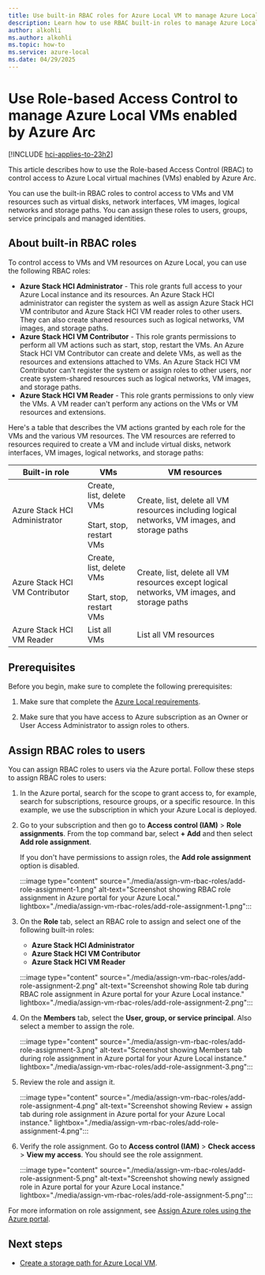 ```yaml
---
title: Use built-in RBAC roles for Azure Local VM to manage Azure Local VMs enabled by Azure Arc
description: Learn how to use RBAC built-in roles to manage Azure Local VMs enabled by Azure Arc.
author: alkohli
ms.author: alkohli
ms.topic: how-to
ms.service: azure-local
ms.date: 04/29/2025
---
```


# Use Role-based Access Control to manage Azure Local VMs enabled by Azure Arc 

[!INCLUDE [hci-applies-to-23h2](../includes/hci-applies-to-23h2.md)]

This article describes how to use the Role-based Access Control (RBAC) to control access to Azure Local virtual machines (VMs) enabled by Azure Arc.

You can use the built-in RBAC roles to control access to VMs and VM resources such as virtual disks, network interfaces, VM images, logical networks and storage paths. You can assign these roles to users, groups, service principals and managed identities.

## About built-in RBAC roles

To control access to VMs and VM resources on Azure Local, you can use the following RBAC roles:

- **Azure Stack HCI Administrator** - This role grants full access to your Azure Local instance and its resources. An Azure Stack HCI administrator can register the system as well as assign Azure Stack HCI VM contributor and Azure Stack HCI VM reader roles to other users. They can also create shared resources such as logical networks, VM images, and storage paths.
- **Azure Stack HCI VM Contributor** - This role grants permissions to perform all VM actions such as start, stop, restart the VMs. An Azure Stack HCI VM Contributor can create and delete VMs, as well as the resources and extensions attached to VMs. An Azure Stack HCI VM Contributor can't register the system or assign roles to other users, nor create system-shared resources such as logical networks, VM images, and storage paths.
- **Azure Stack HCI VM Reader** - This role grants permissions to only view the VMs. A VM reader can't perform any actions on the VMs or VM resources and extensions.

Here's a table that describes the VM actions granted by each role for the VMs and the various VM resources. The VM resources are referred to resources required to create a VM and include virtual disks, network interfaces, VM images, logical networks, and storage paths:

| Built-in role | VMs | VM resources |
|--|--|--|
| Azure Stack HCI Administrator | Create, list, delete VMs<br><br> Start, stop, restart VMs | Create, list, delete all VM resources including logical networks, VM images, and storage paths |
| Azure Stack HCI VM Contributor | Create, list, delete VMs<br><br> Start, stop, restart VMs | Create, list, delete all VM resources except logical networks, VM images, and storage paths |
| Azure Stack HCI VM Reader | List all VMs | List all VM resources |

## Prerequisites

Before you begin, make sure to complete the following prerequisites:

1. Make sure that complete the [Azure Local requirements](./azure-arc-vm-management-prerequisites.md).

1. Make sure that you have access to Azure subscription as an Owner or User Access Administrator to assign roles to others.

## Assign RBAC roles to users

You can assign RBAC roles to users via the Azure portal. Follow these steps to assign RBAC roles to users:

1. In the Azure portal, search for the scope to grant access to, for example, search for subscriptions, resource groups, or a specific resource. In this example, we use the subscription in which your Azure Local is deployed.

1. Go to your subscription and then go to **Access control (IAM)** > **Role assignments**. From the top command bar, select **+ Add** and then select **Add role assignment**.

    If you don't have permissions to assign roles, the **Add role assignment** option is disabled.

    :::image type="content" source="./media/assign-vm-rbac-roles/add-role-assignment-1.png" alt-text="Screenshot showing RBAC role assignment in Azure portal for your Azure Local." lightbox="./media/assign-vm-rbac-roles/add-role-assignment-1.png":::

1. On the **Role** tab, select an RBAC role to assign and select one of the following built-in roles:

    - **Azure Stack HCI Administrator**
    - **Azure Stack HCI VM Contributor**
    - **Azure Stack HCI VM Reader**

    :::image type="content" source="./media/assign-vm-rbac-roles/add-role-assignment-2.png" alt-text="Screenshot showing Role tab during RBAC role assignment in Azure portal for your Azure Local instance." lightbox="./media/assign-vm-rbac-roles/add-role-assignment-2.png":::

1. On the **Members** tab, select the **User, group, or service principal**. Also select a member to assign the role.

    :::image type="content" source="./media/assign-vm-rbac-roles/add-role-assignment-3.png" alt-text="Screenshot showing Members tab during role assignment in Azure portal for your Azure Local instance." lightbox="./media/assign-vm-rbac-roles/add-role-assignment-3.png":::

1. Review the role and assign it.

    :::image type="content" source="./media/assign-vm-rbac-roles/add-role-assignment-4.png" alt-text="Screenshot showing Review + assign tab during role assignment in Azure portal for your Azure Local instance." lightbox="./media/assign-vm-rbac-roles/add-role-assignment-4.png":::

1. Verify the role assignment. Go to **Access control (IAM)** > **Check access** > **View my access**. You should see the role assignment.

    :::image type="content" source="./media/assign-vm-rbac-roles/add-role-assignment-5.png" alt-text="Screenshot showing newly assigned role in Azure portal for your Azure Local instance." lightbox="./media/assign-vm-rbac-roles/add-role-assignment-5.png":::

For more information on role assignment, see [Assign Azure roles using the Azure portal](/azure/role-based-access-control/role-assignments-portal).

## Next steps

- [Create a storage path for Azure Local VM](./create-storage-path.md).
